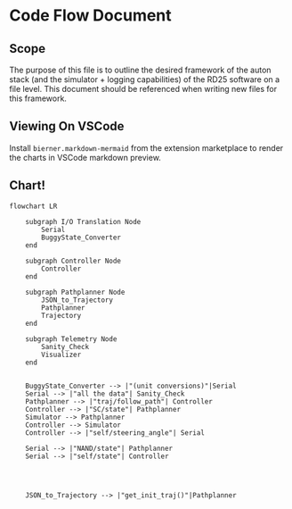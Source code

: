 # Code Flow Document
## Scope
The purpose of this file is to outline the desired framework of the auton stack (and the simulator + logging capabilities) of the RD25 software on a file level. This document should be referenced when writing new files for this framework.

## Viewing On VSCode
Install `bierner.markdown-mermaid` from the extension marketplace to render the charts in VSCode markdown preview.

## Chart!
```mermaid
flowchart LR

    subgraph I/O Translation Node
        Serial
        BuggyState_Converter
    end

    subgraph Controller Node
        Controller
    end

    subgraph Pathplanner Node
        JSON_to_Trajectory
        Pathplanner
        Trajectory
    end

    subgraph Telemetry Node
        Sanity_Check
        Visualizer
    end


    BuggyState_Converter --> |"(unit conversions)"|Serial
    Serial --> |"all the data"| Sanity_Check
    Pathplanner --> |"traj/follow_path"| Controller
    Controller --> |"SC/state"| Pathplanner
    Simulator --> Pathplanner
    Controller --> Simulator
    Controller --> |"self/steering_angle"| Serial

    Serial --> |"NAND/state"| Pathplanner
    Serial --> |"self/state"| Controller




    JSON_to_Trajectory --> |"get_init_traj()"|Pathplanner

```
